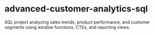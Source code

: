 # advanced-customer-analytics-sql
SQL project analyzing sales trends, product performance, and customer segments using window functions, CTEs, and reporting views.
